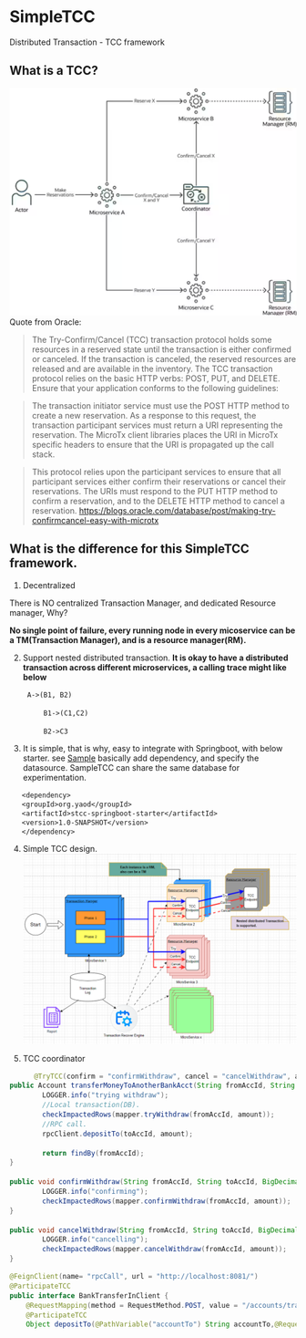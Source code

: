 # SimpleTCC
Distributed Transaction - TCC framework


## What is a TCC?
![Typical TCC](resources/typicalTCC.png "Typical TCC design")
Quote from Oracle:
>The Try-Confirm/Cancel (TCC) transaction protocol holds some resources in a reserved state until the transaction is either confirmed or canceled. If the transaction is canceled, the reserved resources are released and are available in the inventory. The TCC transaction protocol relies on the basic HTTP verbs: POST, PUT, and DELETE. Ensure that your application conforms to the following guidelines:

>The transaction initiator service must use the POST HTTP method to create a new reservation. As a response to this request, the transaction participant services must return a URI representing the reservation. The MicroTx client libraries places the URI in MicroTx specific headers to ensure that the URI is propagated up the call stack.

>This protocol relies upon the participant services to ensure that all participant services either confirm their reservations or cancel their reservations. The URIs must respond to the PUT HTTP method to confirm a reservation, and to the DELETE HTTP method to cancel a reservation.
https://blogs.oracle.com/database/post/making-try-confirmcancel-easy-with-microtx

## What is the difference for this SimpleTCC framework.

1. Decentralized

There is NO centralized Transaction Manager, and dedicated Resource manager, Why?

**No single point of failure, every running node in every micoservice can be a TM(Transaction Manager), and is a resource manager(RM).**

2. Support nested distributed transaction.
**It is okay to have a distributed transaction across different microservices,  a calling trace might like below**
   
        A->(B1, B2)

            B1->(C1,C2)

            B2->C3
3. It is simple, that is why, easy to integrate with Springboot, with below starter.
    see [Sample](stcc-samples/)
    basically add dependency, and specify the datasource. SampleTCC can share the same database for experimentation. 
```
   <dependency>
   <groupId>org.yaod</groupId>
   <artifactId>stcc-springboot-starter</artifactId>
   <version>1.0-SNAPSHOT</version>
   </dependency>
   ```
4. Simple TCC design.
   ![SimpleTCC Design](resources/SimpleTcc.png "SimpleTCC design")

5. TCC coordinator

```java
      @TryTCC(confirm = "confirmWithdraw", cancel = "cancelWithdraw", asyncCC = true)
public Account transferMoneyToAnotherBankAcct(String fromAccId, String toAccId, BigDecimal amount){
        LOGGER.info("trying withdraw");
        //Local transaction(DB).
        checkImpactedRows(mapper.tryWithdraw(fromAccId, amount));
        //RPC call.
        rpcClient.depositTo(toAccId, amount);

        return findBy(fromAccId);
}

public void confirmWithdraw(String fromAccId, String toAccId, BigDecimal amount){
        LOGGER.info("confirming");
        checkImpactedRows(mapper.confirmWithdraw(fromAccId, amount));
}

public void cancelWithdraw(String fromAccId, String toAccId, BigDecimal amount){
        LOGGER.info("cancelling");
        checkImpactedRows(mapper.cancelWithdraw(fromAccId, amount));
}
```

```java
@FeignClient(name= "rpcCall", url = "http://localhost:8081/")
@ParticipateTCC
public interface BankTransferInClient {
    @RequestMapping(method = RequestMethod.POST, value = "/accounts/transferTo/{accountTo}")
    @ParticipateTCC
    Object depositTo(@PathVariable("accountTo") String accountTo,@RequestParam("amount") BigDecimal amount);

```
